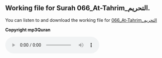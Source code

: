 
## Working file for Surah 066_At-Tahrim_التحريم.

You can listen to and download the working file for [066_At-Tahrim_التحريم](https://server13.mp3quran.net/husr/066.mp3)

**Copyright mp3Quran**

<audio controls src="https://server13.mp3quran.net/husr/066.mp3"></audio>
